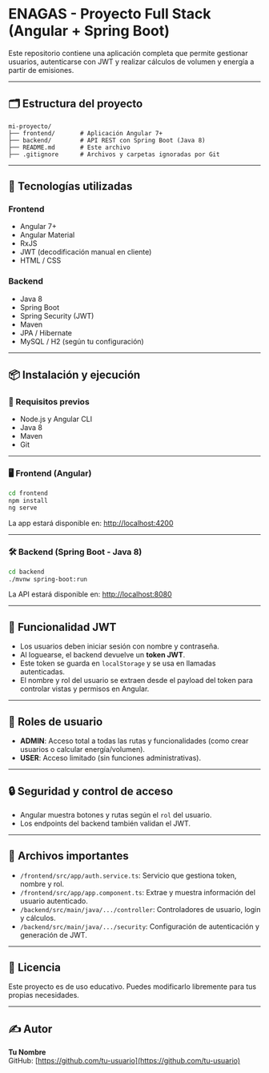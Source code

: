 # ENAGAS - Proyecto Full Stack (Angular + Spring Boot)

Este repositorio contiene una aplicación completa que permite gestionar usuarios, autenticarse con JWT y realizar cálculos de volumen y energía a partir de emisiones.

---

## 🗂️ Estructura del proyecto

```
mi-proyecto/
├── frontend/       # Aplicación Angular 7+
├── backend/        # API REST con Spring Boot (Java 8)
├── README.md       # Este archivo
├── .gitignore      # Archivos y carpetas ignoradas por Git
```

---

## 🚀 Tecnologías utilizadas

### Frontend
- Angular 7+
- Angular Material
- RxJS
- JWT (decodificación manual en cliente)
- HTML / CSS

### Backend
- Java 8
- Spring Boot
- Spring Security (JWT)
- Maven
- JPA / Hibernate
- MySQL / H2 (según tu configuración)

---

## 📦 Instalación y ejecución

### 🔧 Requisitos previos

- Node.js y Angular CLI
- Java 8
- Maven
- Git

---

### 🖥️ Frontend (Angular)

```bash
cd frontend
npm install
ng serve
```

La app estará disponible en: [http://localhost:4200](http://localhost:4200)

---

### 🛠️ Backend (Spring Boot - Java 8)

```bash
cd backend
./mvnw spring-boot:run
```

La API estará disponible en: [http://localhost:8080](http://localhost:8080)

---

## 🔐 Funcionalidad JWT

- Los usuarios deben iniciar sesión con nombre y contraseña.
- Al loguearse, el backend devuelve un **token JWT**.
- Este token se guarda en `localStorage` y se usa en llamadas autenticadas.
- El nombre y rol del usuario se extraen desde el payload del token para controlar vistas y permisos en Angular.

---

## 👤 Roles de usuario

- **ADMIN**: Acceso total a todas las rutas y funcionalidades (como crear usuarios o calcular energía/volumen).
- **USER**: Acceso limitado (sin funciones administrativas).

---

## 🔒 Seguridad y control de acceso

- Angular muestra botones y rutas según el `rol` del usuario.
- Los endpoints del backend también validan el JWT.

---

## 📁 Archivos importantes

- `/frontend/src/app/auth.service.ts`: Servicio que gestiona token, nombre y rol.
- `/frontend/src/app/app.component.ts`: Extrae y muestra información del usuario autenticado.
- `/backend/src/main/java/.../controller`: Controladores de usuario, login y cálculos.
- `/backend/src/main/java/.../security`: Configuración de autenticación y generación de JWT.

---

## 📜 Licencia

Este proyecto es de uso educativo. Puedes modificarlo libremente para tus propias necesidades.

---

## ✍️ Autor

**Tu Nombre**  
GitHub: [https://github.com/tu-usuario](https://github.com/tu-usuario)
